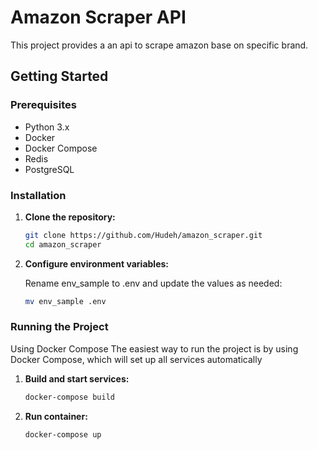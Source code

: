 # Amazon Scraper API

This project provides a an api to scrape amazon base on specific brand.

## Getting Started

### Prerequisites

- Python 3.x
- Docker
- Docker Compose
- Redis
- PostgreSQL

### Installation

1. **Clone the repository:**

   ```bash
   git clone https://github.com/Hudeh/amazon_scraper.git
   cd amazon_scraper
   ```

2. **Configure environment variables:**

   Rename env_sample to .env and update the values as needed:

   ```bash
   mv env_sample .env
   ```

### Running the Project

Using Docker Compose
The easiest way to run the project is by using Docker Compose, which will set up all services automatically

1. **Build and start services:**

   ```bash
   docker-compose build
   ```

2. **Run container:**

    ```bash
    docker-compose up
    ```
